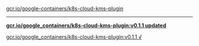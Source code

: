 [gcr.io/google-containers/k8s-cloud-kms-plugin](https://hub.docker.com/r/anjia0532/k8s-cloud-kms-plugin/tags/) 

----
**[gcr.io/google_containers/k8s-cloud-kms-plugin:v0.1.1 updated](https://hub.docker.com/r/anjia0532/k8s-cloud-kms-plugin/tags/)**

[gcr.io/google_containers/k8s-cloud-kms-plugin:v0.1.1 √](https://hub.docker.com/r/anjia0532/k8s-cloud-kms-plugin/tags/)

